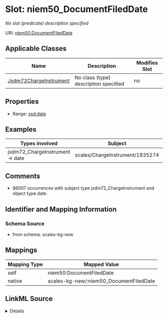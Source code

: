 

# Slot: niem50_DocumentFiledDate


_No slot (predicate) description specified_





URI: [niem50:DocumentFiledDate](http://release.niem.gov/niem/niem-core/5.0/DocumentFiledDate)



<!-- no inheritance hierarchy -->





## Applicable Classes

| Name | Description | Modifies Slot |
| --- | --- | --- |
| [Jxdm72ChargeInstrument](../classes/Jxdm72ChargeInstrument.md) | No class (type) description specified |  no  |







## Properties

* Range: [xsd:date](xsd:date)






## Examples

| Types involved | Subject | Predicate | Object |
| --- | --- | --- | --- |
| jxdm72_ChargeInstrument → date | scales/ChargeInstrument/1835274 | niem50:DocumentFiledDate | 2011-12-01 |


## Comments

* 86007 occurrences with subject type jxdm72_ChargeInstrument and object type date.

## Identifier and Mapping Information







### Schema Source


* from schema: scales-kg-new




## Mappings

| Mapping Type | Mapped Value |
| ---  | ---  |
| self | niem50:DocumentFiledDate |
| native | scales-kg-new/:niem50_DocumentFiledDate |




## LinkML Source

<details>

```yaml
name: niem50_DocumentFiledDate
description: No slot (predicate) description specified
comments:
- 86007 occurrences with subject type jxdm72_ChargeInstrument and object type date.
examples:
- description: jxdm72_ChargeInstrument → date
  object:
    example_object: '2011-12-01'
    example_object_type: date
    example_predicate: niem50:DocumentFiledDate
    example_subject: scales/ChargeInstrument/1835274
    example_subject_type: jxdm72_ChargeInstrument
from_schema: scales-kg-new
rank: 1000
slot_uri: niem50:DocumentFiledDate
alias: niem50_DocumentFiledDate
domain_of:
- jxdm72_ChargeInstrument
range: date

```
</details>